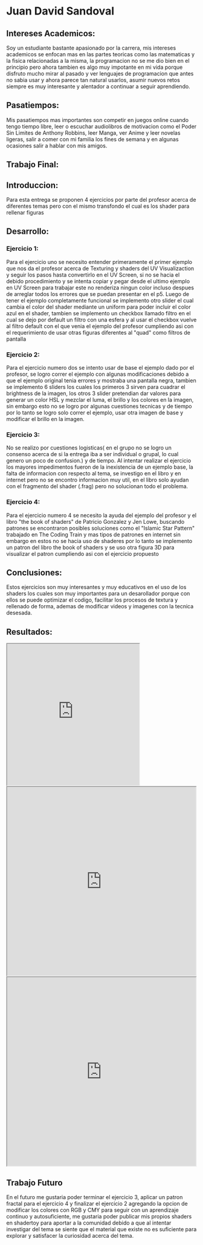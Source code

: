 # Juan David Sandoval

## Intereses Academicos:

Soy un estudiante bastante apasionado por la carrera, mis intereses academicos se enfocan mas en las partes teoricas como las matematicas y la fisica relacionadas a la misma, la programacion no se me dio bien en el principio pero ahora tambien es algo muy impotante en mi vida porque disfruto mucho mirar al pasado y ver lenguajes de programacion que antes no sabia usar y ahora parece tan natural usarlos, asumir nuevos retos siempre es muy interesante y alentador a continuar a seguir aprendiendo.

## Pasatiempos:

Mis pasatiempos mas importantes son competir en juegos online cuando tengo tiempo libre, leer o escuchar audiolibros de motivacion como el Poder Sin Limites de Anthony Robbins, leer Manga, ver Anime y leer novelas ligeras, salir a comer con mi familia los fines de semana y en algunas ocasiones salir a hablar con mis amigos.


## Trabajo Final:
## Introduccion:

Para esta entrega se proponen 4 ejercicios por parte del profesor acerca de diferentes temas pero con el mismo transfondo el cual es los shader para rellenar figuras
## Desarrollo:

### Ejercicio 1:
Para el ejercicio uno se necesito entender primeramente el primer ejemplo que nos da el profesor acerca de Texturing y shaders del UV Visualizaction y seguir los pasos hasta convertirlo en  el UV Screen, si no se hacia el debido procedimiento y se intenta copiar y pegar desde el ultimo ejemplo en UV Screen para trabajar este no renderiza ningun color incluso despues de arreglar todos los errores que se puedan presentar en el p5.
Luego de tener el ejemplo completamente funcional se implemento otro slider el cual cambia el color del shader mediante un uniform para poder incluir el color azul en el shader, tambien se implemento un checkbox llamado filtro en el cual se dejo por default un filtro con una esfera y al usar el checkbox vuelve al filtro default con el que venia el ejemplo del profesor cumpliendo asi con el requerimiento de usar otras figuras diferentes al "quad" como filtros de pantalla

### Ejercicio 2:
Para el ejercicio numero dos se intento usar de base el ejemplo dado por el profesor, se logro correr el ejemplo con algunas modificaciones  debido a que el ejemplo original tenia errores y mostraba una pantalla negra, tambien se implemento 6 sliders los cuales los primeros 3 sirven para cuadrar el brightness de la imagen, los otros 3 slider pretendian dar valores para generar un color HSL y mezclar el luma, el brillo y los colores en la imagen, sin embargo esto no se logro por algunas cuestiones tecnicas y de tiempo por lo tanto se logro solo correr el ejemplo, usar otra imagen de base y modificar el brillo en la imagen.

### Ejercicio 3:
No se realizo por cuestiones logisticas( en el grupo no se logro un consenso acerca de si la entrega iba a ser individual o grupal, lo cual genero un poco de confusion.) y de tiempo.
Al intentar realizar el ejercicio los mayores impedimentos fueron de la inexistencia de un ejemplo base, la falta de informacion con respecto al tema, se investigo en el libro y en internet pero no se encontro informacion muy util, en el libro solo ayudan con el fragmento del shader (.frag) pero no solucionan todo el problema.

### Ejercicio 4:
Para el ejercicio numero 4 se necesito la ayuda del ejemplo del profesor y el libro "the book of shaders" de Patricio Gonzalez y Jen Lowe, buscando patrones se encontraron posibles soluciones como el "Islamic Star Pattern" trabajado en The Coding Train y mas tipos de patrones en internet sin embargo en estos no se hacia uso de shaderes por lo tanto se implemento un patron del libro the book of shaders y se uso otra figura 3D para visualizar el patron cumpliendo asi con el ejercicio propuesto
## Conclusiones:
Estos ejercicios son muy interesantes y muy educativos en el uso de los shaders los cuales son muy importantes para un desarollador porque con ellos se puede optimizar el codigo, facilitar los procesos de textura y rellenado de forma, ademas de modificar videos y imagenes con la tecnica desesada.


##  Resultados:


<iframe src="https://editor.p5js.org/judsandovalca/full/WDFBISDxG"width="350"height="375"></iframe>
<iframe src="https://editor.p5js.org/judsandovalca/full/TF3LfDjYl"width="500" height="500"></iframe>
<iframe src="https://editor.p5js.org/judsandovalca/full/xSZOoXbdc"width="500" height="500"></iframe>

## Trabajo Futuro
En el futuro me gustaria poder terminar el ejercicio 3, aplicar un patron fractal para el ejercicio 4 y finalizar el ejercicio 2 agregando la opcion de modificar los colores con RGB y CMY para seguir con un aprendizaje continuo y autosuficiente, me gustaria poder publicar mis propios shaders en shadertoy para aportar a la comunidad debido a que al intentar investigar del tema se siente que el material que existe no es suficiente para explorar y satisfacer la curiosidad acerca del tema.

